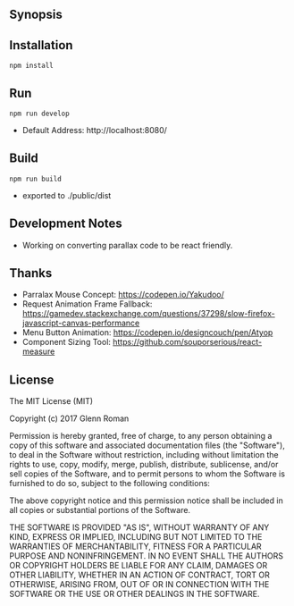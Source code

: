 ## Synopsis

## Installation
`npm install`

## Run
`npm run develop`
- Default Address: http://localhost:8080/

## Build
`npm run build`
- exported to ./public/dist

## Development Notes
- Working on converting parallax code to be react friendly.

## Thanks
- Parralax Mouse Concept: https://codepen.io/Yakudoo/
- Request Animation Frame Fallback: https://gamedev.stackexchange.com/questions/37298/slow-firefox-javascript-canvas-performance
- Menu Button Animation: https://codepen.io/designcouch/pen/Atyop
- Component Sizing Tool: https://github.com/souporserious/react-measure

## License
The MIT License (MIT)

Copyright (c) 2017 Glenn Roman

Permission is hereby granted, free of charge, to any person obtaining a copy of this software and associated documentation files (the "Software"), to deal in the Software without restriction, including without limitation the rights to use, copy, modify, merge, publish, distribute, sublicense, and/or sell copies of the Software, and to permit persons to whom the Software is furnished to do so, subject to the following conditions:

The above copyright notice and this permission notice shall be included in all copies or substantial portions of the Software.

THE SOFTWARE IS PROVIDED "AS IS", WITHOUT WARRANTY OF ANY KIND, EXPRESS OR IMPLIED, INCLUDING BUT NOT LIMITED TO THE WARRANTIES OF MERCHANTABILITY, FITNESS FOR A PARTICULAR PURPOSE AND NONINFRINGEMENT. IN NO EVENT SHALL THE AUTHORS OR COPYRIGHT HOLDERS BE LIABLE FOR ANY CLAIM, DAMAGES OR OTHER LIABILITY, WHETHER IN AN ACTION OF CONTRACT, TORT OR OTHERWISE, ARISING FROM, OUT OF OR IN CONNECTION WITH THE SOFTWARE OR THE USE OR OTHER DEALINGS IN THE SOFTWARE.
